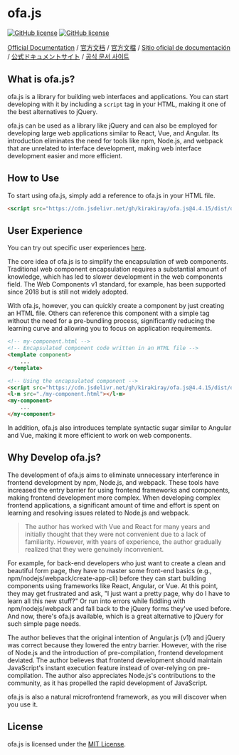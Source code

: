 # ofa.js 
[![GitHub license](https://img.shields.io/badge/license-MIT-blue.svg)](https://github.com/kirakiray/ofa.js/blob/main/LICENSE)
[![GitHub license](https://img.shields.io/badge/Discussions-F7CB53)](https://github.com/ofajs/discussion/discussions)

[Official Documentation](https://ofajs.com/en/index.html) / [官方文档](https://ofajs.com/cn/index.html) / [官方文檔](https://ofajs.com/t-cn/index.html) / [Sitio oficial de documentación](https://ofajs.com/es/index.html) / [公式ドキュメントサイト](https://ofajs.com/ja/index.html) / [공식 문서 사이트](https://ofajs.com/ko/index.html)


## What is ofa.js?

ofa.js is a library for building web interfaces and applications. You can start developing with it by including a `script` tag in your HTML, making it one of the best alternatives to jQuery.

ofa.js can be used as a library like jQuery and can also be employed for developing large web applications similar to React, Vue, and Angular. Its introduction eliminates the need for tools like npm, Node.js, and webpack that are unrelated to interface development, making web interface development easier and more efficient.

## How to Use

To start using ofa.js, simply add a reference to ofa.js in your HTML file.

```html
<script src="https://cdn.jsdelivr.net/gh/kirakiray/ofa.js@4.4.15/dist/ofa.min.js"></script>
```

## User Experience

You can try out specific user experiences [here](https://ofajs.com/en/cases/index.html).

The core idea of ofa.js is to simplify the encapsulation of web components. Traditional web component encapsulation requires a substantial amount of knowledge, which has led to slower development in the web components field. The Web Components v1 standard, for example, has been supported since 2018 but is still not widely adopted.

With ofa.js, however, you can quickly create a component by just creating an HTML file. Others can reference this component with a simple tag without the need for a pre-bundling process, significantly reducing the learning curve and allowing you to focus on application requirements.

```html
<!-- my-component.html -->
<!-- Encapsulated component code written in an HTML file -->
<template component>
    ...
</template>
```

```html
<!-- Using the encapsulated component -->
<script src="https://cdn.jsdelivr.net/gh/kirakiray/ofa.js@4.4.15/dist/ofa.min.js"></script>
<l-m src="./my-component.html"></l-m>
<my-component>
    ...
</my-component>
```

In addition, ofa.js also introduces template syntactic sugar similar to Angular and Vue, making it more efficient to work on web components.

## Why Develop ofa.js?

The development of ofa.js aims to eliminate unnecessary interference in frontend development by npm, Node.js, and webpack. These tools have increased the entry barrier for using frontend frameworks and components, making frontend development more complex. When developing complex frontend applications, a significant amount of time and effort is spent on learning and resolving issues related to Node.js and webpack.

> The author has worked with Vue and React for many years and initially thought that they were not convenient due to a lack of familiarity. However, with years of experience, the author gradually realized that they were genuinely inconvenient.

For example, for back-end developers who just want to create a clean and beautiful form page, they have to master some front-end basics (e.g., npm/nodejs/webpack/create-app-cli) before they can start building components using frameworks like React, Angular, or Vue. At this point, they may get frustrated and ask, "I just want a pretty page, why do I have to learn all this new stuff?" Or run into errors while fiddling with npm/nodejs/webpack and fall back to the jQuery forms they've used before. And now, there's ofa.js available, which is a great alternative to jQuery for such simple page needs.

The author believes that the original intention of Angular.js (v1) and jQuery was correct because they lowered the entry barrier. However, with the rise of Node.js and the introduction of pre-compilation, frontend development deviated. The author believes that frontend development should maintain JavaScript's instant execution feature instead of over-relying on pre-compilation. The author also appreciates Node.js's contributions to the community, as it has propelled the rapid development of JavaScript.

ofa.js is also a natural microfrontend framework, as you will discover when you use it.

## License

ofa.js is licensed under the [MIT License](https://github.com/kirakiray/ofa.js/blob/main/LICENSE).